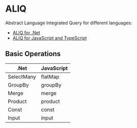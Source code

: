 # ALIQ

Abstract Language Integrated Query for different languages:
- [ALIQ for .Net](https://github.com/aliq-lang/aliq-dotnet)
- [ALIQ for JavaScript and TypeScript](https://github.com/aliq-lang/aliq-js)

## Basic Operations

|.Net      |JavaScript|
|----------|----------|
|SelectMany|flatMap   |
|GroupBy   |groupBy   |
|Merge     |merge     |
|Product   |product   |
|Const     |const     |
|Input     |input     |
